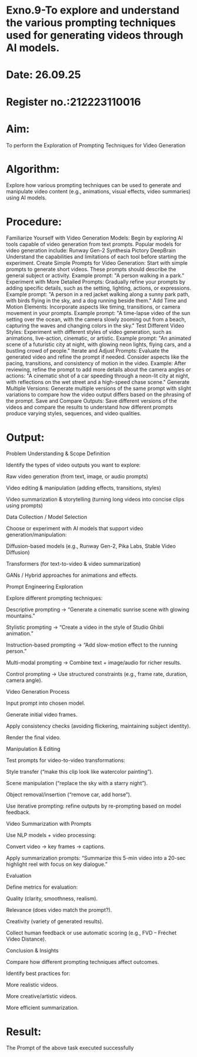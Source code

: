 # Exno.9-To explore and understand the various prompting techniques used for generating videos through AI models. 

# Date: 26.09.25
# Register no.:212223110016
# Aim: 
To perform the Exploration of Prompting Techniques for Video Generation
# Algorithm:
Explore how various prompting techniques can be used to generate and manipulate video content (e.g., animations, visual effects, video summaries) using AI models. 
# Procedure:
Familiarize Yourself with Video Generation Models:
Begin by exploring AI tools capable of video generation from text prompts. Popular models for video generation include:
Runway Gen-2
Synthesia
Pictory
DeepBrain
Understand the capabilities and limitations of each tool before starting the experiment.
Create Simple Prompts for Video Generation:
Start with simple prompts to generate short videos. These prompts should describe the general subject or activity.
Example prompt: "A person walking in a park."
Experiment with More Detailed Prompts:
Gradually refine your prompts by adding specific details, such as the setting, lighting, actions, or expressions.
Example prompt: "A person in a red jacket walking along a sunny park path, with birds flying in the sky, and a dog running beside them."
Add Time and Motion Elements:
Incorporate aspects like timing, transitions, or camera movement in your prompts.
Example prompt: "A time-lapse video of the sun setting over the ocean, with the camera slowly zooming out from a beach, capturing the waves and changing colors in the sky."
Test Different Video Styles:
Experiment with different styles of video generation, such as animations, live-action, cinematic, or artistic.
Example prompt: "An animated scene of a futuristic city at night, with glowing neon lights, flying cars, and a bustling crowd of people."
Iterate and Adjust Prompts:
Evaluate the generated video and refine the prompt if needed. Consider aspects like the pacing, transitions, and consistency of motion in the video.
Example: After reviewing, refine the prompt to add more details about the camera angles or actions: "A cinematic shot of a car speeding through a neon-lit city at night, with reflections on the wet street and a high-speed chase scene."
Generate Multiple Versions:
Generate multiple versions of the same prompt with slight variations to compare how the video output differs based on the phrasing of the prompt.
Save and Compare Outputs:
Save different versions of the videos and compare the results to understand how different prompts produce varying styles, sequences, and video qualities.

# Output:

Problem Understanding & Scope Definition

Identify the types of video outputs you want to explore:

Raw video generation (from text, image, or audio prompts)

Video editing & manipulation (adding effects, transitions, styles)

Video summarization & storytelling (turning long videos into concise clips using prompts)

Data Collection / Model Selection

Choose or experiment with AI models that support video generation/manipulation:

Diffusion-based models (e.g., Runway Gen-2, Pika Labs, Stable Video Diffusion)

Transformers (for text-to-video & video summarization)

GANs / Hybrid approaches for animations and effects.

Prompt Engineering Exploration

Explore different prompting techniques:

Descriptive prompting → “Generate a cinematic sunrise scene with glowing mountains.”

Stylistic prompting → “Create a video in the style of Studio Ghibli animation.”

Instruction-based prompting → “Add slow-motion effect to the running person.”

Multi-modal prompting → Combine text + image/audio for richer results.

Control prompting → Use structured constraints (e.g., frame rate, duration, camera angle).

Video Generation Process

Input prompt into chosen model.

Generate initial video frames.

Apply consistency checks (avoiding flickering, maintaining subject identity).

Render the final video.

Manipulation & Editing

Test prompts for video-to-video transformations:

Style transfer (“make this clip look like watercolor painting”).

Scene manipulation (“replace the sky with a starry night”).

Object removal/insertion (“remove car, add horse”).

Use iterative prompting: refine outputs by re-prompting based on model feedback.

Video Summarization with Prompts

Use NLP models + video processing:

Convert video → key frames → captions.

Apply summarization prompts:
“Summarize this 5-min video into a 20-sec highlight reel with focus on key dialogue.”

Evaluation

Define metrics for evaluation:

Quality (clarity, smoothness, realism).

Relevance (does video match the prompt?).

Creativity (variety of generated results).

Collect human feedback or use automatic scoring (e.g., FVD – Fréchet Video Distance).

Conclusion & Insights

Compare how different prompting techniques affect outcomes.

Identify best practices for:

More realistic videos.

More creative/artistic videos.

More efficient summarization.


# Result: 
The Prompt of the above task executed successfully


